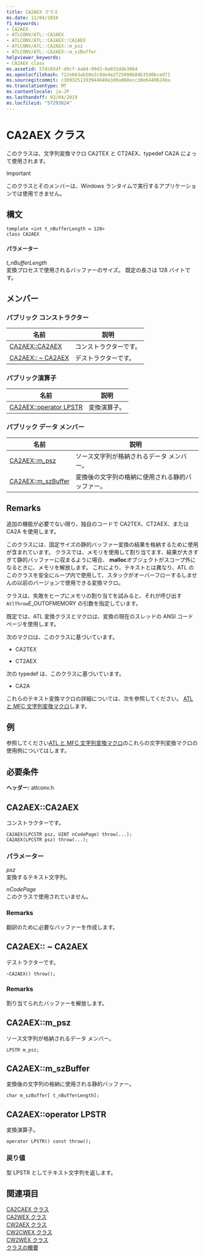 ```yaml
---
title: CA2AEX クラス
ms.date: 11/04/2016
f1_keywords:
- CA2AEX
- ATLCONV/ATL::CA2AEX
- ATLCONV/ATL::CA2AEX::CA2AEX
- ATLCONV/ATL::CA2AEX::m_psz
- ATLCONV/ATL::CA2AEX::m_szBuffer
helpviewer_keywords:
- CA2AEX class
ms.assetid: 57dc65df-d9cf-4a84-99d3-6e031dde3664
ms.openlocfilehash: 712e663ab58e2c9de4e2f25090b84b35d0bced71
ms.sourcegitcommit: c3093251193944840e3d0a068ecc30e6449624ba
ms.translationtype: MT
ms.contentlocale: ja-JP
ms.lasthandoff: 03/04/2019
ms.locfileid: "57293824"
---
```

# <a name="ca2aex-class"></a>CA2AEX クラス

このクラスは、文字列変換マクロ CA2TEX と CT2AEX、typedef CA2A によって使用されます。

> [!IMPORTANT]
>  このクラスとそのメンバーは、Windows ランタイムで実行するアプリケーションでは使用できません。

## <a name="syntax"></a>構文

```
template <int t_nBufferLength = 128>
class CA2AEX
```

#### <a name="parameters"></a>パラメーター

*t_nBufferLength*<br/>
変換プロセスで使用されるバッファーのサイズ。 既定の長さは 128 バイトです。

## <a name="members"></a>メンバー

### <a name="public-constructors"></a>パブリック コンストラクター

|名前|説明|
|----------|-----------------|
|[CA2AEX::CA2AEX](#ca2aex)|コンストラクターです。|
|[CA2AEX:: ~ CA2AEX](#dtor)|デストラクターです。|

### <a name="public-operators"></a>パブリック演算子

|名前|説明|
|----------|-----------------|
|[CA2AEX::operator LPSTR](#operator_lpstr)|変換演算子。|

### <a name="public-data-members"></a>パブリック データ メンバー

|名前|説明|
|----------|-----------------|
|[CA2AEX::m_psz](#m_psz)|ソース文字列が格納されるデータ メンバー。|
|[CA2AEX::m_szBuffer](#m_szbuffer)|変換後の文字列の格納に使用される静的バッファー。|

## <a name="remarks"></a>Remarks

追加の機能が必要でない限り、独自のコードで CA2TEX、CT2AEX、または CA2A を使用します。

このクラスには、固定サイズの静的バッファー変換の結果を格納するために使用が含まれています。 クラスでは、メモリを使用して割り当てます、結果が大きすぎて静的バッファーに収まるように場合、 **malloc**オブジェクトがスコープ外になるときに、メモリを解放します。 これにより、テキストとは異なり、ATL のこのクラスを安全にループ内で使用して、スタックがオーバーフローするしませんの以前のバージョンで使用できる変換マクロ。

クラスは、失敗をヒープにメモリの割り当てを試みると、それが呼び出す`AtlThrow`E_OUTOFMEMORY の引数を指定しています。

既定では、ATL 変換クラスとマクロは、変換の現在のスレッドの ANSI コード ページを使用します。

次のマクロは、このクラスに基づいています。

- CA2TEX

- CT2AEX

次の typedef は、このクラスに基づいています。

- CA2A

これらのテキスト変換マクロの詳細については、次を参照してください。 [ATL と MFC 文字列変換マクロ](string-conversion-macros.md)します。

## <a name="example"></a>例

参照してください[ATL と MFC 文字列変換マクロ](string-conversion-macros.md)のこれらの文字列変換マクロの使用例についてはします。

## <a name="requirements"></a>必要条件

**ヘッダー:** atlconv.h

##  <a name="ca2aex"></a>  CA2AEX::CA2AEX

コンストラクターです。

```
CA2AEX(LPCSTR psz, UINT nCodePage) throw(...);
CA2AEX(LPCSTR psz) throw(...);
```

### <a name="parameters"></a>パラメーター

*psz*<br/>
変換するテキスト文字列。

*nCodePage*<br/>
このクラスで使用されていません。

### <a name="remarks"></a>Remarks

翻訳のために必要なバッファーを作成します。

##  <a name="dtor"></a>  CA2AEX:: ~ CA2AEX

デストラクターです。

```
~CA2AEX() throw();
```

### <a name="remarks"></a>Remarks

割り当てられたバッファーを解放します。

##  <a name="m_psz"></a>  CA2AEX::m_psz

ソース文字列が格納されるデータ メンバー。

```
LPSTR m_psz;
```

##  <a name="m_szbuffer"></a>  CA2AEX::m_szBuffer

変換後の文字列の格納に使用される静的バッファー。

```
char m_szBuffer[ t_nBufferLength];
```

##  <a name="operator_lpstr"></a>  CA2AEX::operator LPSTR

変換演算子。

```
operator LPSTR() const throw();
```

### <a name="return-value"></a>戻り値

型 LPSTR としてテキスト文字列を返します。

## <a name="see-also"></a>関連項目

[CA2CAEX クラス](../../atl/reference/ca2caex-class.md)<br/>
[CA2WEX クラス](../../atl/reference/ca2wex-class.md)<br/>
[CW2AEX クラス](../../atl/reference/cw2aex-class.md)<br/>
[CW2CWEX クラス](../../atl/reference/cw2cwex-class.md)<br/>
[CW2WEX クラス](../../atl/reference/cw2wex-class.md)<br/>
[クラスの概要](../../atl/atl-class-overview.md)
